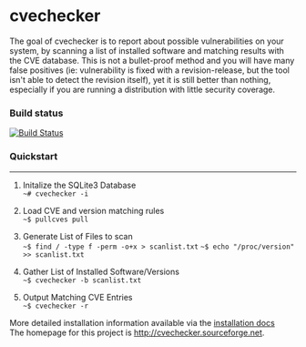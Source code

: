 # cvechecker

The goal of cvechecker is to report about possible vulnerabilities on your
system, by scanning a list of installed software and matching results with
the CVE database. This is not a bullet-proof method and you will have many false positives (ie: vulnerability is fixed with a revision-release, but the tool isn't able to detect the revision itself), yet it is still better than nothing, especially if you are running a distribution with little security coverage.

### Build status
[![Build Status](https://travis-ci.org/cwarner-mdsol/cvechecker.svg?branch=master)](https://travis-ci.org/cwarner-mdsol/cvechecker)
### Quickstart
--------------
1. Initalize the SQLite3 Database  
    ```~# cvechecker -i```

2. Load CVE and version matching rules  
    ```~$ pullcves pull```

3. Generate List of Files to scan  
    ```~$ find / -type f -perm -o+x > scanlist.txt```
    ```~$ echo "/proc/version" >> scanlist.txt```

4. Gather List of Installed Software/Versions  
    ```~$ cvechecker -b scanlist.txt```

5. Output Matching CVE Entries  
    ```~$ cvechecker -r```

More detailed installation information available via the [installation docs](http://cvechecker.sourceforge.net/docs/userguide.html#idp17392)   
The homepage for this project is http://cvechecker.sourceforge.net.
